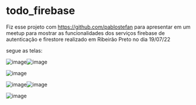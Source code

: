 # todo_firebase
Fiz esse projeto com https://github.com/pablostefan para apresentar em um meetup para mostrar as funcionalidades dos serviços firebase de autenticação e firestore realizado em Ribeirão Preto no dia 19/07/22

segue as telas:

![image](https://user-images.githubusercontent.com/73961291/179970095-19fc16d2-74c4-4a61-9335-963509cfe559.png)![image](https://user-images.githubusercontent.com/73961291/179970211-9c70a1ff-fef8-4504-8ca7-d103d3c7ffa1.png)

![image](https://user-images.githubusercontent.com/73961291/179970147-4c35162c-7b13-4d81-8cf4-1eed7850c59c.png)

![image](https://user-images.githubusercontent.com/73961291/179970389-1aec9f0c-49a5-49ac-80be-f0d27ff35dfe.png)![image](https://user-images.githubusercontent.com/73961291/179970449-217bcc74-c9a4-4c3d-a712-0199136a281b.png)

![image](https://user-images.githubusercontent.com/73961291/179970507-ac1bf254-77a8-4ad0-b788-0e7510308244.png)

